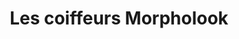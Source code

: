 ---
title: "Les coiffeurs Morpholook"
url: /caluire-et-cuire/les-coiffeurs-morpholook/
shop: coiffeur
---